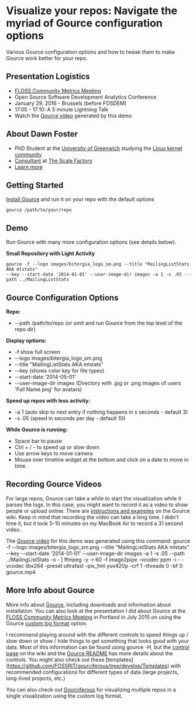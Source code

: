# Visualize your repos: Navigate the myriad of Gource configuration options

Various Gource configuration options and how to tweak them to make Gource work
better for your repo.

## Presentation Logistics

* [FLOSS Community Metrics Meeting](http://flosscommunitymetrics.org/) 
* Open Source Software Development Analytics Conference
* January 29, 2016 - Brussels (before FOSDEM)
* 17:05 - 17:10: A 5 minute Lightning Talk
* Watch the [Gource video](https://youtu.be/KM2YMfOYOPY) generated by this demo

## About Dawn Foster

* PhD Student at the [University of Greenwich](http://www2.gre.ac.uk/) studying the [Linux kernel community](http://fastwonderblog.com/academic/)
* [Consultant](http://fastwonderblog.com/consulting/) at [The Scale Factory](http://www.scalefactory.com/)
* [Learn more](http://fastwonderblog.com)

## Getting Started

[Install Gource](http://gource.io/) and run it on your repo with the default options

    gource /path/to/your/repo

## Demo

Run Gource with many more configuration options (see details below).

**Small Repository with Light Activity**

    gource -f --logo images/bitergia_logo_sm.png --title "MailingListStats AKA mlstats" 
    --key --start-date '2014-01-01' --user-image-dir images -a 1 -s .05 --path ../MailingListStats

## Gource Configuration Options

**Repo:**

* --path /path/to/repo (or omit and run Gource from the top level of the repo dir)

**Display options:**

* -f show full screen
* --logo images/bitergia_logo_sm.png 
* --title "MailingListStats AKA mlstats" 
* --key (shows color key for file types)
* --start-date '2014-05-01'
* --user-image-dir images (Directory with .jpg or .png images of users 'Full Name.png' for avatars)

**Speed up repos with less activity:**

* -a 1 (auto skip to next entry if nothing happens in x seconds - default 3)
* -s .05 (speed in seconds per day - default 10)

**While Gource is running:**

* Space bar to pause
* Ctrl + / - to speed up or slow down
* Use arrow keys to move camera
* Mouse over timeline widget at the bottom and click on a date to move in time.

## Recording Gource Videos

For large repos, Gource can take a while to start the visualization while it parses the logs. In this case,
you might want to record it as a video to show people or upload online. There are 
[instructions and examples](https://github.com/acaudwell/Gource/wiki/Videos) on the Gource wiki.
Keep in mind that recording the video can take a long time. I didn't time it, but it took 5-10 minutes
on my MacBook Air to record a 31 second video. 

The [Gource video](https://youtu.be/KM2YMfOYOPY) for this demo was generated using this command:
    gource -f --logo images/bitergia_logo_sm.png --title "MailingListStats AKA mlstats" 
    --key --start-date '2014-01-01' --user-image-dir images -a 1 -s .05 
    --path ../MailingListStats -o - | ffmpeg -y -r 60 -f image2pipe -vcodec ppm -i - -vcodec 
    libx264 -preset ultrafast -pix_fmt yuv420p -crf 1 -threads 0 -bf 0 gource.mp4

## More Info about Gource

More info about [Gource](http://gource.io/),
including downloads and information about installation. You can
also look at the presentation I did about Gource at the
[FLOSS Community Metrics Meeting](http://www.slideshare.net/geekygirldawn/floss-community-metrics-gource-custom-log-formats) 
in Portland in July 2015 on using the Gource [custom log format](https://github.com/acaudwell/Gource/wiki/Custom-Log-Format)
option. 

I recommend playing around with the different controls to speed things up / slow down or show / hide
things to get something that looks good with your data. Most of this information can be found
using gource -H, but the [control page](https://github.com/acaudwell/Gource/wiki/Controls)
on the wiki and the [Gource README](https://github.com/acaudwell/Gource) has more details about the controls. 
You might also check out these [templates]
(https://github.com/FOSSRIT/gourciferous/tree/develop/Templates) with recommended configurations
for different types of data (large projects, long-lived projects, etc.)

You can also check out [Gourciferous](https://github.com/FOSSRIT/gourciferous) for visualizing multiple
repos in a single visualization using the custom log format.

